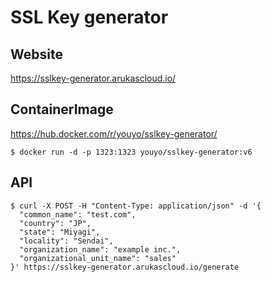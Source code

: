 # SSL Key generator

## Website

https://sslkey-generator.arukascloud.io/

## ContainerImage

https://hub.docker.com/r/youyo/sslkey-generator/

```
$ docker run -d -p 1323:1323 youyo/sslkey-generator:v6
```

## API

```
$ curl -X POST -H "Content-Type: application/json" -d '{
  "common_name": "test.com",
  "country": "JP",
  "state": "Miyagi",
  "locality": "Sendai",
  "organization_name": "example inc.",
  "organizational_unit_name": "sales"
}' https://sslkey-generator.arukascloud.io/generate
```
